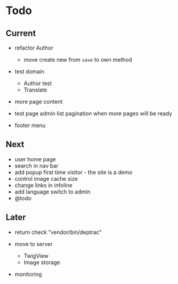# Todo

## Current

- refactor Author
  - move create new from `save` to own method
- test domain
  - Author test
  - Translate

- more page content
- test page admin list pagination when more pages will be ready
- footer menu

## Next

- user home page
- search in nav bar
- add popup first time visitor - the site is a demo
- control image cache size
- change links in infoline
- add language switch to admin
- @todo

## Later

- return check "vendor/bin/deptrac"

- move to server
  - TwigView
  - Image storage

- monitoring
